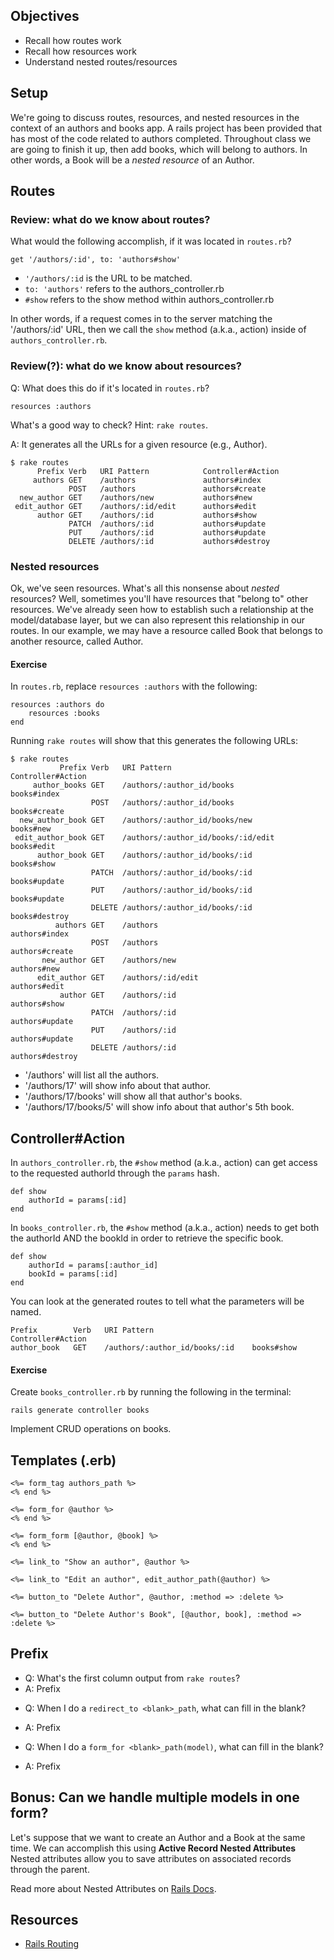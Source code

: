 Objectives
----------
- Recall how routes work
- Recall how resources work
- Understand nested routes/resources

Setup
---------

We're going to discuss routes, resources, and nested resources in the
context of an authors and books app. A rails project has been provided
that has most of the code related to authors completed.  Throughout
class we are going to finish it up, then add books, which will belong
to authors.  In other words, a Book will be a _nested resource_ of an
Author.

Routes
------

### Review: what do we know about routes? ###

What would the following accomplish, if it was located in `routes.rb`?

    get '/authors/:id', to: 'authors#show'

- `'/authors/:id` is the URL to be matched.
- `to: 'authors'` refers to the authors_controller.rb
- `#show` refers to the show method within authors_controller.rb

In other words, if a request comes in to the server matching the
'/authors/:id' URL, then we call the `show` method (a.k.a., action)
inside of `authors_controller.rb`.

### Review(?): what do we know about resources? ###

Q: What does this do if it's located in `routes.rb`?

    resources :authors

What's a good way to check? Hint: `rake routes`.

A: It generates all the URLs for a given resource (e.g., Author).

    $ rake routes
          Prefix Verb   URI Pattern            Controller#Action
         authors GET    /authors               authors#index
                 POST   /authors               authors#create
      new_author GET    /authors/new           authors#new
     edit_author GET    /authors/:id/edit      authors#edit
          author GET    /authors/:id           authors#show
                 PATCH  /authors/:id           authors#update
                 PUT    /authors/:id           authors#update
                 DELETE /authors/:id           authors#destroy

### Nested resources

Ok, we've seen resources.  What's all this nonsense about _nested_
resources? Well, sometimes you'll have resources that "belong to"
other resources.  We've already seen how to establish such a
relationship at the  model/database layer, but we can also represent
this relationship in our routes.  In our example, we may have a
resource called Book that belongs to another resource, called Author.

#### Exercise ####

In `routes.rb`, replace `resources :authors` with the following:

    resources :authors do
        resources :books
    end

Running `rake routes` will show that this generates the following
URLs:

    $ rake routes
               Prefix Verb   URI Pattern                             Controller#Action
         author_books GET    /authors/:author_id/books               books#index
                      POST   /authors/:author_id/books               books#create
      new_author_book GET    /authors/:author_id/books/new           books#new
     edit_author_book GET    /authors/:author_id/books/:id/edit      books#edit
          author_book GET    /authors/:author_id/books/:id           books#show
                      PATCH  /authors/:author_id/books/:id           books#update
                      PUT    /authors/:author_id/books/:id           books#update
                      DELETE /authors/:author_id/books/:id           books#destroy
              authors GET    /authors                                authors#index
                      POST   /authors                                authors#create
           new_author GET    /authors/new                            authors#new
          edit_author GET    /authors/:id/edit                       authors#edit
               author GET    /authors/:id                            authors#show
                      PATCH  /authors/:id                            authors#update
                      PUT    /authors/:id                            authors#update
                      DELETE /authors/:id                            authors#destroy

- '/authors' will list all the authors.
- '/authors/17' will show info about that author.
- '/authors/17/books' will show all that author's books.
- '/authors/17/books/5' will show info about that author's 5th book.

Controller#Action
-----------------

In `authors_controller.rb`, the `#show` method (a.k.a., action) can
get access to the requested authorId through the `params` hash.

    def show
        authorId = params[:id]
    end

In `books_controller.rb`, the `#show` method (a.k.a., action) needs to
get both the authorId AND the bookId in order to retrieve the specific
book.

    def show
        authorId = params[:author_id]
        bookId = params[:id]
    end

You can look at the generated routes to tell what the parameters will
be named.

    Prefix        Verb   URI Pattern                      Controller#Action
    author_book   GET    /authors/:author_id/books/:id    books#show

#### Exercise ####

Create `books_controller.rb` by running the following in the terminal:

    rails generate controller books

Implement CRUD operations on books.

Templates (.erb)
----------------

    <%= form_tag authors_path %>
    <% end %>

    <%= form_for @author %>
    <% end %>

    <%= form_form [@author, @book] %>
    <% end %>

    <%= link_to "Show an author", @author %>

    <%= link_to "Edit an author", edit_author_path(@author) %>

    <%= button_to "Delete Author", @author, :method => :delete %>

    <%= button_to "Delete Author's Book", [@author, book], :method => :delete %>

Prefix
------

* Q: What's the first column output from `rake routes`?
* A: Prefix

- Q: When I do a `redirect_to <blank>_path`, what can fill in the blank?
- A: Prefix

- Q: When I do a `form_for <blank>_path(model)`, what can fill in the
blank?
- A: Prefix

## Bonus: Can we handle multiple models in one form?

Let's suppose that we want to create an Author and a Book at the same
time.  We can accomplish this using **Active Record Nested
Attributes**  Nested attributes allow you to save attributes on
associated records through the parent.

Read more about Nested Attributes on
[Rails Docs](http://api.rubyonrails.org/classes/ActiveRecord/NestedAttributes/ClassMethods.html).


Resources
---------
- [Rails Routing](http://guides.rubyonrails.org/routing.html)
